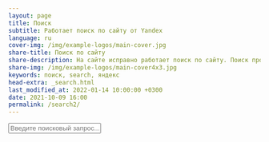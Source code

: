 ```yaml
---
layout: page
title: Поиск
subtitle: Работает поиск по сайту от Yandex
language: ru
cover-img: /img/example-logos/main-cover.jpg
share-title: Поиск по сайту
share-description: На сайте исправно работает поиск по сайту. Поиск производится по всем статьям за всё время их публикации.
share-img: /img/example-logos/main-cover4x3.jpg
keywords: поиск, search, яндекс
head-extra: _search.html
last_modified_at: 2022-01-14 10:00:00 +0300
date: 2021-10-09 16:00
permalink: /search2/
---
```

<form action="https://viktor-dnk.ru/search/" method="get" accept-charset="utf-8">
		<input class="input" name="text" id="nav-search-input" placeholder="Введите поисковый запрос...">
    <input type="hidden" name="searchid" value="2429341" />
</form>
